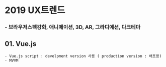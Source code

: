 # 2019 UX트렌드
  ### - 브라우저스펙강화, 애니메이션, 3D, AR, 그라디에션, 다크테마 

## 01. Vue.js 
    - Vue.js script : develpment version 사용 ( production version : 배포용)
    - MVVM